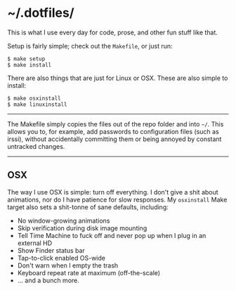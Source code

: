 # ~/.dotfiles/

This is what I use every day for code, prose, and other fun stuff like that.

Setup is fairly simple; check out the `Makefile`, or just run:

```
$ make setup
$ make install
```

There are also things that are just for Linux or OSX. These are also simple to
install:

```
$ make osxinstall
$ make linuxinstall
```

---

The Makefile simply copies the files out of the repo folder and into `~/`. This
allows you to, for example, add passwords to configuration files (such as
irssi), without accidentally committing them or being annoyed by constant
untracked changes.

---

## OSX

The way I use OSX is simple: turn off everything. I don't give a shit about
animations, nor do I have patience for slow responses. My `osxinstall` Make
target also sets a shit-tonne of sane defaults, including:

* No window-growing animations
* Skip verification during disk image mounting
* Tell Time Machine to fuck off and never pop up when I plug in an external HD
* Show Finder status bar
* Tap-to-click enabled OS-wide
* Don't warn when I empty the trash
* Keyboard repeat rate at maximum (off-the-scale)
* ... and a bunch more.
